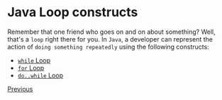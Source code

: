 # Java Loop constructs

Remember that one friend who goes on and on about something? Well, that's a `loop` right there for you. In `Java`, a developer can represent the action of `doing something repeatedly` using the following constructs:

- [`while` Loop](Java-Loops-While)
- [`for` Loop](Java-Loops-For)
- [`do..while` Loop](Java-Loops-Do-While)

[Previous](Java-Basics)
